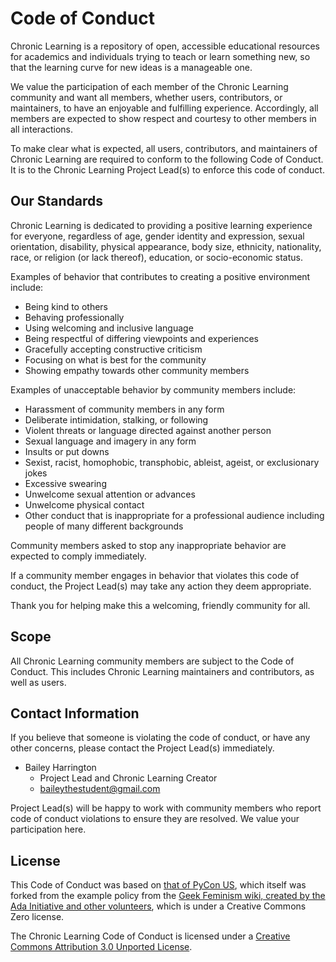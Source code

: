 # Code of Conduct

Chronic Learning is a repository of open, accessible educational resources for academics and individuals trying to teach or learn something new, so that the learning curve for new ideas is a manageable one.

We value the participation of each member of the Chronic Learning community and want all members, whether users, contributors, or maintainers, to have an enjoyable and fulfilling experience. Accordingly, all members are expected to show respect and courtesy to other members in all interactions.

To make clear what is expected, all users, contributors, and maintainers of Chronic Learning are required to conform to the following Code of Conduct. It is to the Chronic Learning Project Lead(s) to enforce this code of conduct.

## Our Standards

Chronic Learning is dedicated to providing a positive learning experience for everyone, regardless of age, gender identity and expression, sexual orientation, disability, physical appearance, body size, ethnicity, nationality, race, or religion (or lack thereof), education, or socio-economic status.

Examples of behavior that contributes to creating a positive environment include:

- Being kind to others
- Behaving professionally
- Using welcoming and inclusive language
- Being respectful of differing viewpoints and experiences
- Gracefully accepting constructive criticism
- Focusing on what is best for the community
- Showing empathy towards other community members

Examples of unacceptable behavior by community members include:

- Harassment of community members in any form
- Deliberate intimidation, stalking, or following
- Violent threats or language directed against another person
- Sexual language and imagery in any form
- Insults or put downs
- Sexist, racist, homophobic, transphobic, ableist, ageist, or exclusionary jokes
- Excessive swearing
- Unwelcome sexual attention or advances
- Unwelcome physical contact
- Other conduct that is inappropriate for a professional audience including people of many different backgrounds


Community members asked to stop any inappropriate behavior are expected to comply immediately.

If a community member engages in behavior that violates this code of conduct, the Project Lead(s) may take any action they deem appropriate.

Thank you for helping make this a welcoming, friendly community for all.

## Scope

All Chronic Learning community members are subject to the Code of Conduct. This includes Chronic Learning maintainers and contributors, as well as users.

## Contact Information

If you believe that someone is violating the code of conduct, or have any other concerns, please contact the Project Lead(s) immediately.

  * Bailey Harrington
      * Project Lead and Chronic Learning Creator
      * <baileythestudent@gmail.com>

Project Lead(s) will be happy to work with community members who report code of conduct violations to ensure they are resolved. We value your participation here.

## License

This Code of Conduct was based on [that of PyCon US](https://github.com/python/pycon-code-of-conduct/blob/master/code_of_conduct.md), which itself was forked from the example policy from the [Geek Feminism wiki, created by the Ada Initiative and other volunteers](http://geekfeminism.wikia.com/wiki/Conference_anti-harassment/Policy), which is under a Creative Commons Zero license.

The Chronic Learning Code of Conduct is licensed under a [Creative Commons Attribution 3.0 Unported License](http://creativecommons.org/licenses/by/3.0/).
